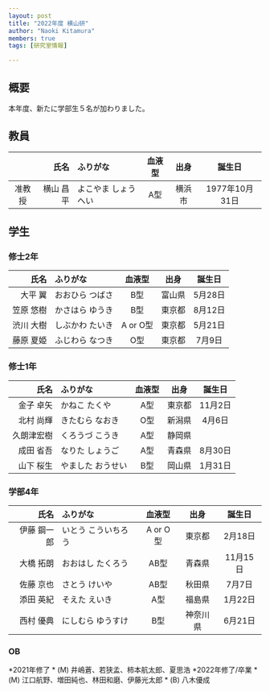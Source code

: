 ```yaml
---
layout: post
title: "2022年度 横山研"
author: "Naoki Kitamura"
members: true
tags: [研究室情報]

---
```

## 概要

本年度、新たに学部生５名が加わりました。<br>


## 教員

|        | 氏名      | ふりがな             | 血液型 |出身|誕生日|
|:------:|-----------:|:----------------------|:-----:|:-----:|:-----:|
| 准教授 | 横山 昌平   | よこやま しょうへい  | A型   |横浜市|1977年10月31日|


## 学生

### 修士2年

| 氏名  | ふりがな | 血液型   |出身| 誕生日 |
|-------------:|:--------------|:------:|:-----:|:------:|
| 大平 翼   |おおひら つばさ| B型   |富山県|5月28日|
| 笠原 悠樹    |  かさはら ゆうき  | B型   |東京都|8月12日|
| 渋川 大樹    |しぶかわ たいき| A or O型   |東京都|5月21日|
| 藤原 夏姫 | ふじわら なつき|O型|東京都|7月9日|
### 修士1年

|氏名|ふりがな|血液型|出身|誕生日|
|--:|:--|:-:|:-:|:-:|
|金子 卓矢|かねこ たくや|A型|東京都|11月2日|
|北村 尚輝|きたむら なおき|O型|新潟県|4月6日|
|久朗津宏樹|くろうづ こうき|A型|静岡県||
|成田 省吾|なりた しょうご|A型|青森県|8月30日|
|山下 桜生|やました おうせい|B型|岡山県|1月31日|

### 学部4年

|氏名|ふりがな|血液型|出身|誕生日|
|--:|:--|:-:|:-:|:-:|
|伊藤 鋼一郎|いとう こういちろう|A or O型|東京都|2月18日|
|大橋 拓朗|おおはし たくろう|AB型|青森県|11月15日|
|佐藤 京也|さとう けいや|AB型|秋田県|7月7日|
|添田 英紀|そえた えいき|A型|福島県|1月22日|
|西村 優典|にしむら ゆうすけ|B型|神奈川県|6月21日|

### OB

*2021年修了
    * (M) 井嶋蒼、若狭孟、柿本航太郎、夏思浩
*2022年修了/卒業
    * (M) 江口航野、増田純也、林田和磨、伊藤光太郎
    * (B) 八木優成
